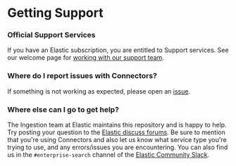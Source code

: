 # Getting Support

### Official Support Services
If you have an Elastic subscription, you are entitled to Support services. See our welcome page for [working with our support team](https://www.elastic.co/support/welcome).

### Where do I report issues with Connectors?
If something is not working as expected, please open an [issue](https://github.com/elastic/connectors-python/issues/new).

### Where else can I go to get help?
The Ingestion team at Elastic maintains this repository and is happy to help. Try posting your question to the [Elastic discuss forums](https://discuss.elastic.co/c/enterprise-search/84). Be sure to mention that you're using Connectors and also let us know what service type you're trying to use, and any errors/issues you are encountering. You can also find us in the `#enterprise-search` channel of the [Elastic Community Slack](http://elasticstack.slack.com).
